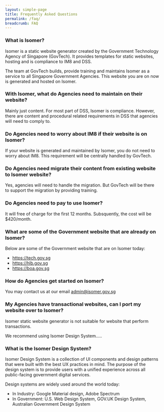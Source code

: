 ```yaml
---
layout: simple-page
title: Frequently Asked Questions
permalink: /faq/
breadcrumb: FAQ
---
```


### **What is Isomer?**
Isomer is a static website generator created by the Government Technology Agency of Singapore (GovTech). 
It provides templates for static websites, hosting and is compliance to IM8 and DSS.

The team at GovTech builds, provide training and maintains Isomer as a service to all Singapore Government Agencies. 
This website you are on now is generated and hosted on Isomer.

### **With Isomer, what do Agencies need to maintain on their website?**
Mainly just content. For most part of DSS, Isomer is compliance. However, there are content and procedural related requirements in DSS that agencies will need to comply to.

### **Do Agencies need to worry about IM8 if their website is on Isomer?**
If your website is generated and maintained by Isomer, you do not need to worry about IM8. 
This requirement will be centrally handled by GovTech.

### **Do Agencies need migrate their content from existing website to Isomer website?**
Yes, agencies will need to handle the migration. But GovTech will be there to support the migration by providing training.

### **Do Agencies need to pay to use Isomer?**
It will free of charge for the first 12 months. Subsquently, the cost will be $420/month.

### **What are some of the Government website that are already on Isomer?**
Below are some of the Government website that are on Isomer today:
* https://tech.gov.sg
* https://hlb.gov.sg
* https://boa.gov.sg

### **How do Agencies get started on Isomer?**
You may contact us at our email admin@isomer.gov.sg

### **My Agencies have transactional websites, can I port my website over to Isomer?**
Isomer static website generator is not suitable for website that perform transactions. 

We recommend using Isomer Design System.....

### **What is the Isomer Design System?**
Isomer Design System is a collection of UI components and design patterns that were built with the best UX practices in mind. The purpose of the design system is to provide users with a unified experience across all public-facing government digital services.

Design systems are widely used around the world today:
* In Industry: Google Material design, Adobe Spectrum
* In Government: U.S. Web Design System, GOV.UK Design System, Australian Government Design System
